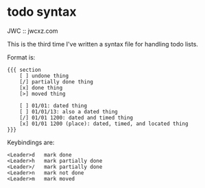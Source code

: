 todo syntax
===========

JWC :: jwcxz.com


This is the third time I've written a syntax file for handling todo lists.

Format is:

    {{{ section
        [ ] undone thing
        [/] partially done thing
        [x] done thing
        [>] moved thing

        [ ] 01/01: dated thing
        [ ] 01/01/13: also a dated thing
        [/] 01/01 1200: dated and timed thing
        [x] 01/01 1200 (place): dated, timed, and located thing
    }}}


Keybindings are:

    <Leader>d   mark done
    <Leader>h   mark partially done
    <Leader>/   mark partially done
    <Leader>n   mark not done
    <Leader>m   mark moved

